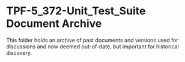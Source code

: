 # TPF-5_372-Unit_Test_Suite Document Archive
This folder holds an archive of past documents and versions used for discussions and now deemed out-of-date, but important for historical discovery.

